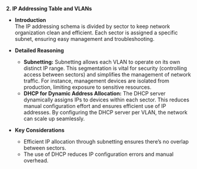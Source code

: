 **2. IP Addressing Table and VLANs**

- **Introduction**  
  The IP addressing schema is divided by sector to keep network organization clean and efficient. Each sector is assigned a specific subnet, ensuring easy management and troubleshooting.

- **Detailed Reasoning**
  - **Subnetting:** Subnetting allows each VLAN to operate on its own distinct IP range. This segmentation is vital for security (controlling access between sectors) and simplifies the management of network traffic. For instance, management devices are isolated from production, limiting exposure to sensitive resources.
  - **DHCP for Dynamic Address Allocation:** The DHCP server dynamically assigns IPs to devices within each sector. This reduces manual configuration effort and ensures efficient use of IP addresses. By configuring the DHCP server per VLAN, the network can scale up seamlessly.
  
- **Key Considerations**
  - Efficient IP allocation through subnetting ensures there’s no overlap between sectors.
  - The use of DHCP reduces IP configuration errors and manual overhead.
